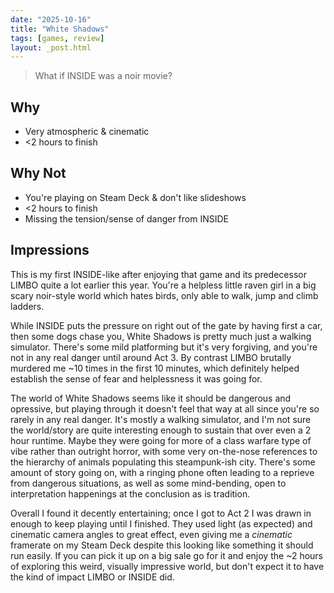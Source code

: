 ```yaml
---
date: "2025-10-16"
title: "White Shadows"
tags: [games, review]
layout: _post.html
---
```


> What if INSIDE was a noir movie?

## Why

- Very atmospheric & cinematic
- <2 hours to finish

## Why Not

- You're playing on Steam Deck & don't like slideshows
- <2 hours to finish
- Missing the tension/sense of danger from INSIDE

## Impressions

This is my first INSIDE-like after enjoying that game and its predecessor LIMBO quite a lot earlier this year. You're a helpless little raven girl in a big scary noir-style world which hates birds, only able to walk, jump and climb ladders.

While INSIDE puts the pressure on right out of the gate by having first a car, then some dogs chase you, White Shadows is pretty much just a walking simulator. There's some mild platforming but it's very forgiving, and you're not in any real danger until around Act 3. By contrast LIMBO brutally murdered me ~10 times in the first 10 minutes, which definitely helped establish the sense of fear and helplessness it was going for.

The world of White Shadows seems like it should be dangerous and opressive, but playing through it doesn't feel that way at all since you're so rarely in any real danger. It's mostly a walking simulator, and I'm not sure the world/story are quite interesting enough to sustain that over even a 2 hour runtime. Maybe they were going for more of a class warfare type of vibe rather than outright horror, with some very on-the-nose references to the hierarchy of animals populating this steampunk-ish city. There's some amount of story going on, with a ringing phone often leading to a reprieve from dangerous situations, as well as some mind-bending, open to interpretation happenings at the conclusion as is tradition.

Overall I found it decently entertaining; once I got to Act 2 I was drawn in enough to keep playing until I finished. They used light (as expected) and cinematic camera angles to great effect, even giving me a _cinematic_ framerate on my Steam Deck despite this looking like something it should run easily. If you can pick it up on a big sale go for it and enjoy the ~2 hours of exploring this weird, visually impressive world, but don't expect it to have the kind of impact LIMBO or INSIDE did.
